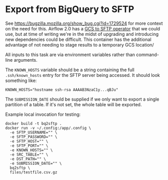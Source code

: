 # Export from BigQuery to SFTP

See https://bugzilla.mozilla.org/show_bug.cgi?id=1729524 for more
context on the need for this. Airflow 2.0 has a
[GCS to SFTP operator](https://airflow.apache.org/docs/apache-airflow-providers-google/stable/operators/transfer/gcs_to_sftp.html)
that we could use, but at time of writing we're in the midst of upgrading
and introducing new dependencies could be difficult.
This container has the additional advantage of not needing to stage results
to a temporary GCS location/

All inputs to this task are via environment variables rather than command-line
arguments.

The `KNOWN_HOSTS` variable should be a string containing the full `.ssh/known_hosts`
entry for the SFTP server being accessed. It should look something like:

```
KNOWN_HOSTS="hostname ssh-rsa AAAAB3NzaC1y...qBJu"
```

The `SUBMISSION_DATE` should be supplied if we only want to export a single
partition of a table. If it's not set, the whole table will be exported.

Example local invocation for testing:

```
docker build -t bq2sftp .
docker run -v ~/.config:/app/.config \
  -e SFTP_USERNAME="" \
  -e SFTP_PASSWORD="" \
  -e SFTP_HOST="" \
  -e SFTP_PORT="" \
  -e KNOWN_HOSTS="" \
  -e SRC_TABLE="" \
  -e DST_PATH="" \
  -e SUBMISSION_DATE="" \
  bq2sftp \
  files/testfile.csv.gz
```
